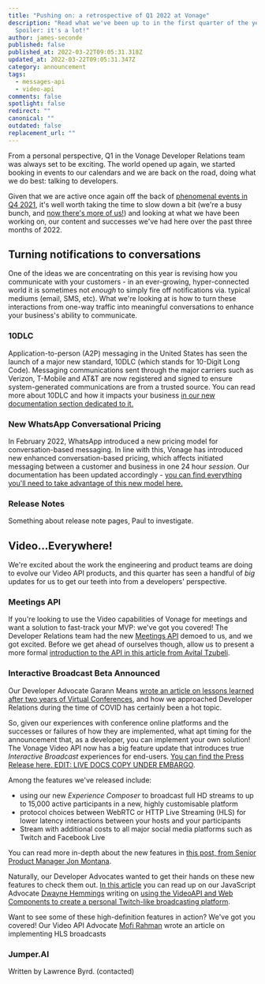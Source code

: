 ```yaml
---
title: "Pushing on: a retrospective of Q1 2022 at Vonage"
description: "Read what we've been up to in the first quarter of the year.
  Spoiler: it's a lot!"
author: james-seconde
published: false
published_at: 2022-03-22T09:05:31.318Z
updated_at: 2022-03-22T09:05:31.347Z
category: announcement
tags:
  - messages-api
  - video-api
comments: false
spotlight: false
redirect: ""
canonical: ""
outdated: false
replacement_url: ""
---
```

From a personal perspective, Q1 in the Vonage Developer Relations team was always set to be exciting. The world opened up again, we started booking in events to our calendars and we are back on the road, doing what we do best: talking to developers.

Given that we are active once again off the back of [phenomenal events in Q4 2021](https://www.ericsson.com/en/press-releases/2021/11/ericsson-to-acquire-vonage-for-usd-6.2-billion-to-spearhead-the-creation-of-a-global-network-and-communication-platform-for-open-innovation), it's well worth taking the time to slow down a bit (we're a busy bunch, and [now there's more of us!](https://learn.vonage.com/blog/2022/03/23/zachary-powell-joins-the-developer-relations-team/)) and looking at what we have been working on, our content and successes we've had here over the past three months of 2022.

## Turning notifications to conversations

One of the ideas we are concentrating on this year is revising how you communicate with your customers - in an ever-growing, hyper-connected world it is sometimes not _enough_ to simply fire off notifications via. typical mediums (email, SMS, etc). What we're looking at is how to turn these interactions from one-way traffic into meaningful conversations to enhance your business's ability to communicate.

### 10DLC

Application-to-person (A2P) messaging in the United States has seen the launch of a major new standard, 10DLC (which stands for 10-Digit Long Code). Messaging communications sent through the major carriers such as Verizon, T-Mobile and AT&T are now registered and signed to ensure system-generated communications are from a trusted source. You can read more about 10DLC and how it impacts your business [in our new documentation section dedicated to it.](https://developer.vonage.com/messages/10-dlc/overview)

### New WhatsApp Conversational Pricing

In February 2022, WhatsApp introduced a new pricing model for conversation-based messaging. In line with this, Vonage has introduced new enhanced conversation-based pricing, which affects initiated messaging between a customer and business in one 24 hour _session_. Our documentation has been updated accordingly - [you can find everything you'll need to take advantage of this new model here.](https://developer.vonage.com/messages/concepts/whatsapp)

### Release Notes

Something about release note pages, Paul to investigate.

## Video...Everywhere!

We're excited about the work the engineering and product teams are doing to evolve our Video API products, and this quarter has seen a handful of _big_ updates for us to get our teeth into from a developers' perspective.

### Meetings API

If you're looking to use the Video capabilities of Vonage for meetings and want a solution to fast-track your MVP: we've got you covered! The Developer Relations team had the new [Meetings API]() demoed to us, and we got excited. Before we get ahead of ourselves though, allow us to present a more formal [introduction to the API in this article from Avital Tzubeli]().

### Interactive Broadcast Beta Announced

Our Developer Advocate Garann Means [wrote an article on lessons learned after two years of Virtual Conferences](https://learn.vonage.com/blog/2022/03/14/lessons-learned-after-two-years-of-virtual-tech-conferences/), and how we approached Developer Relations during the time of COVID has certainly been a hot topic.

So, given our experiences with conference online platforms and the successes or failures of how they are implemented, what apt timing for the announcement that, as a developer, you can implement your own solution! The Vonage Video API now has a big feature update that introduces true _Interactive Broadcast_ experiences for end-users. [You can find the Press Release here. EDIT: LIVE DOCS COPY UNDER EMBARGO](https://docs.google.com/document/d/1Q4Y7KrvGSqDmwYHwS7TrB7Nipgfr7qCm2j8aF3n8wYs/edit).

Among the features we've released include:

-   using our new _Experience Composer_ to broadcast full HD streams to up to 15,000 active participants in a new, highly customisable platform
-   protocol choices between WebRTC or HTTP Live Streaming (HLS) for lower latency interactions between your hosts and your participants
-   Stream with additional costs to all major social media platforms such as Twitch and Facebook Live

You can read more in-depth about the new features in [this post, from Senior Product Manager Jon Montana](https://learn.vonage.com/blog/2021/05/11/video-api-better-interactive-broadcasts-and-recordings/#).

Naturally, our Developer Advocates wanted to get their hands on these new features to check them out. [In this article](https://learn.vonage.com/blog/2021/12/15/create-a-personal-twitch-with-vonage-video-api-and-web-components/) you can read up on our JavaScript Advocate [Dwayne Hemmings](https://twitter.com/lifelongdev) writing on [using the VideoAPI and Web Components to create a personal Twitch-like broadcasting platform](https://learn.vonage.com/blog/2021/12/15/create-a-personal-twitch-with-vonage-video-api-and-web-components/).

Want to see some of these high-definition features in action? We've got you covered! Our Video API Advocate [Mofi Rahman](https://twitter.com/moficodes) wrote an article on implementing HLS broadcasts

### Jumper.AI

Written by Lawrence Byrd. (contacted)